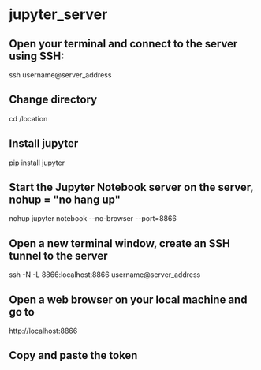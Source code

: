 # jupyter_server
## Open your terminal and connect to the server using SSH:
ssh username@server_address
## Change directory
cd /location
## Install jupyter
pip install jupyter
## Start the Jupyter Notebook server on the server, nohup = "no hang up"
nohup jupyter notebook --no-browser --port=8866
## Open a new terminal window, create an SSH tunnel to the server
ssh -N -L 8866:localhost:8866 username@server_address
## Open a web browser on your local machine and go to
http://localhost:8866
## Copy and paste the token
